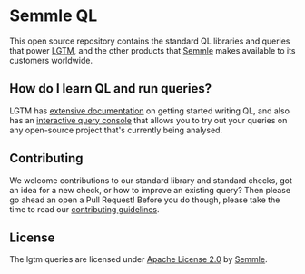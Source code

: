 # Semmle QL

This open source repository contains the standard QL libraries and queries that power [LGTM](https://lgtm.com), and the other products that [Semmle](https://semmle.com) makes available to its customers worldwide.

## How do I learn QL and run queries?

LGTM has [extensive documentation](https://lgtm.com/help/ql/introduction-to-ql) on getting started writing QL, and also has an [interactive query console](https://lgtm.com/help/lgtm/using-query-console)  that allows you to try out your queries on any open-source project that's currently being analysed.

## Contributing

We welcome contributions to our standard library and standard checks, got an idea for a new check, or how to improve an existing query? Then please go ahead an open a Pull Request! Before you do though, please take the time to read our [contributing guidelines](CONTRIBUTING.md).

## License

The lgtm queries are licensed under [Apache License 2.0](LICENSE) by [Semmle](https://semmle.com).
